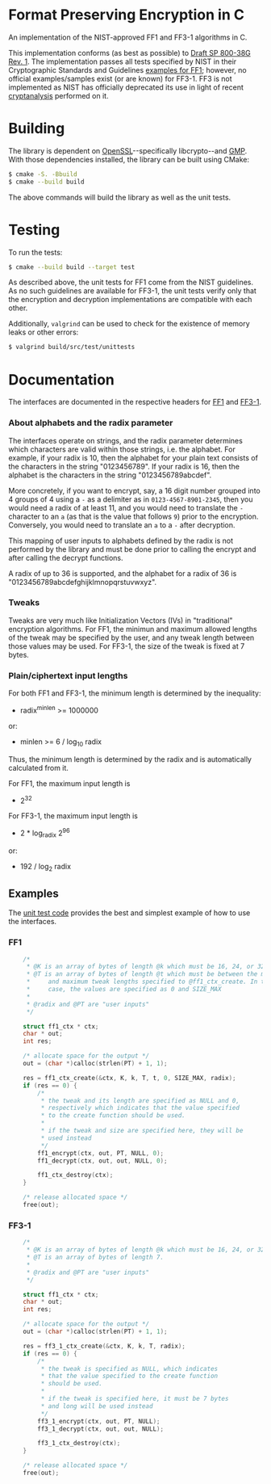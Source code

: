 # Format Preserving Encryption in C

An implementation of the NIST-approved FF1 and FF3-1 algorithms in C.

This implementation conforms (as best as possible) to
[Draft SP 800-38G Rev. 1][800-38g1]. The implementation passes all tests
specified by NIST in their Cryptographic Standards and Guidelines
[examples for FF1][ff1-examples]; however, no official examples/samples exist
(or are known) for FF3-1. FF3 is not implemented as NIST has officially
deprecated its use in light of recent [cryptanalysis][ff3-cryptanalysis]
performed on it.

# Building

The library is dependent on [OpenSSL](https://www.openssl.org/)--specifically
libcrypto--and [GMP](https://gmplib.org/). With those dependencies installed,
the library can be built using CMake:
```sh
$ cmake -S. -Bbuild
$ cmake --build build
```
The above commands will build the library as well as the unit tests.

# Testing

To run the tests:
```sh
$ cmake --build build --target test
```
As described above, the unit tests for FF1 come from the NIST guidelines. As
no such guidelines are available for FF3-1, the unit tests verify only that
the encryption and decryption implementations are compatible with each other.

Additionally, `valgrind` can be used to check for the existence of memory
leaks or other errors:
```sh
$ valgrind build/src/test/unittests
```

# Documentation

The interfaces are documented in the respective headers for
[FF1](src/include/ubiq/fpe/ff1.h) and [FF3-1](src/include/ubiq/fpe/ff3_1.h).

### About alphabets and the radix parameter

The interfaces operate on strings, and the radix parameter determines which
characters are valid within those strings, i.e. the alphabet. For example, if
your radix is 10, then the alphabet for your plain text consists of the
characters in the string "0123456789". If your radix is 16, then the
alphabet is the characters in the string "0123456789abcdef".

More concretely, if you want to encrypt, say, a 16 digit number grouped into
4 groups of 4 using a `-` as a delimiter as in `0123-4567-8901-2345`, then you
would need a radix of at least 11, and you would need to translate the `-`
character to an `a` (as that is the value that follows `9`) prior to the
encryption. Conversely, you would need to translate an `a` to a `-` after
decryption.

This mapping of user inputs to alphabets defined by the radix is not performed
by the library and must be done prior to calling the encrypt and after calling
the decrypt functions.

A radix of up to 36 is supported, and the alphabet for a radix of 36 is
"0123456789abcdefghijklmnopqrstuvwxyz".

### Tweaks

Tweaks are very much like Initialization Vectors (IVs) in "traditional"
encryption algorithms. For FF1, the minimun and maximum allowed lengths of
the tweak may be specified by the user, and any tweak length between those
values may be used. For FF3-1, the size of the tweak is fixed at 7 bytes.

### Plain/ciphertext input lengths

For both FF1 and FF3-1, the minimum length is determined by the inequality:
- radix<sup>minlen</sup> >= 1000000

or:
- minlen >= 6 / log<sub>10</sub> radix

Thus, the minimum length is determined by the radix and is automatically
calculated from it.

For FF1, the maximum input length is
- 2<sup>32</sup>

For FF3-1, the maximum input length is
- 2 * log<sub>radix</sub> 2<sup>96</sup>

or:
- 192 / log<sub>2</sub> radix

## Examples

The [unit test code](src/test) provides the best and simplest example of how to use the
interfaces.

### FF1
```c
    /*
     * @K is an array of bytes of length @k which must be 16, 24, or 32
     * @T is an array of bytes of length @t which must be between the minimum
     *     and maximum tweak lengths specified to @ff1_ctx_create. In this
     *     case, the values are specified as 0 and SIZE_MAX
     *
     * @radix and @PT are "user inputs"
     */

    struct ff1_ctx * ctx;
    char * out;
    int res;

    /* allocate space for the output */
    out = (char *)calloc(strlen(PT) + 1, 1);

    res = ff1_ctx_create(&ctx, K, k, T, t, 0, SIZE_MAX, radix);
    if (res == 0) {
        /*
         * the tweak and its length are specified as NULL and 0,
         * respectively which indicates that the value specified
         * to the create function should be used.
         *
         * if the tweak and size are specified here, they will be
         * used instead
         */
        ff1_encrypt(ctx, out, PT, NULL, 0);
        ff1_decrypt(ctx, out, out, NULL, 0);

        ff1_ctx_destroy(ctx);
    }

    /* release allocated space */
    free(out);
```
### FF3-1
```c
    /*
     * @K is an array of bytes of length @k which must be 16, 24, or 32
     * @T is an array of bytes of length 7.
     *
     * @radix and @PT are "user inputs"
     */

    struct ff1_ctx * ctx;
    char * out;
    int res;

    /* allocate space for the output */
    out = (char *)calloc(strlen(PT) + 1, 1);

    res = ff3_1_ctx_create(&ctx, K, k, T, radix);
    if (res == 0) {
        /*
         * the tweak is specified as NULL, which indicates
         * that the value specified to the create function
         * should be used.
         *
         * if the tweak is specified here, it must be 7 bytes
         * and long will be used instead
         */
        ff3_1_encrypt(ctx, out, PT, NULL);
        ff3_1_decrypt(ctx, out, out, NULL);

        ff3_1_ctx_destroy(ctx);
    }

    /* release allocated space */
    free(out);
```

[800-38g1]:https://nvlpubs.nist.gov/nistpubs/SpecialPublications/NIST.SP.800-38Gr1-draft.pdf
[ff1-examples]:https://csrc.nist.gov/CSRC/media/Projects/Cryptographic-Standards-and-Guidelines/documents/examples/FF1samples.pdf
[ff3-cryptanalysis]:https://csrc.nist.gov/News/2017/Recent-Cryptanalysis-of-FF3
